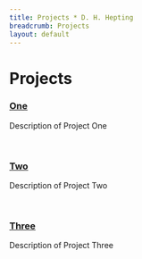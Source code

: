 ```yaml
---
title: Projects * D. H. Hepting
breadcrumb: Projects
layout: default
---
```

# Projects

<div class="card">
	<div class="card-header">
		<a href="one/">
			<h3>
				One
			</h3>
		</a>
	</div>
	<div class="card-body">
		Description of Project One
	</div>
</div>

<p>&nbsp;</p>

<div class="card">
	<div class="card-header">
		<a href="two/">
			<h3>
				Two
			</h3>
		</a>
	</div>
	<div class="card-body">
		Description of Project Two
	</div>
</div>

<p>&nbsp;</p>

<div class="card">
	<div class="card-header">
		<a href="three/">
			<h3>
				Three		
			</h3>
		</a>
	</div>
	<div class="card-body">
		Description of Project Three
	</div>
</div>
